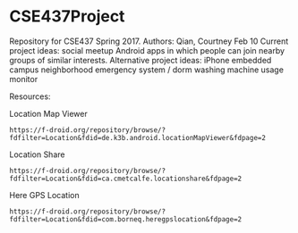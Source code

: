 # CSE437Project
Repository for CSE437 Spring 2017. Authors: Qian, Courtney
Feb 10
Current project ideas: social meetup Android apps in which people can join nearby groups of similar interests.
Alternative project ideas: iPhone embedded campus neighborhood emergency system / dorm washing machine usage monitor

Resources:

Location Map Viewer

	https://f-droid.org/repository/browse/?fdfilter=Location&fdid=de.k3b.android.locationMapViewer&fdpage=2

Location Share

	https://f-droid.org/repository/browse/?fdfilter=Location&fdid=ca.cmetcalfe.locationshare&fdpage=2

Here GPS Location

	https://f-droid.org/repository/browse/?fdfilter=Location&fdid=com.borneq.heregpslocation&fdpage=2
